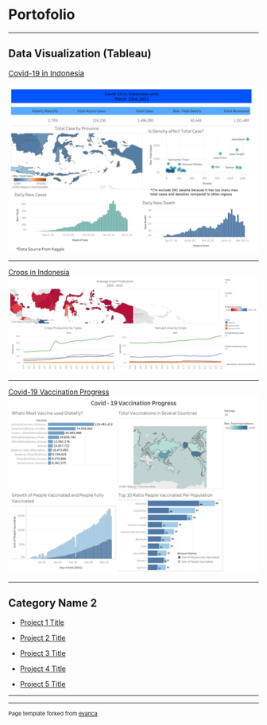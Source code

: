 # Portofolio

---

## Data Visualization (Tableau)


<p style="font-size:15px"><a href="https://public.tableau.com/app/profile/muhamad.agus.kurniawan/viz/Book1_16160296143110/Dashboard1">Covid-19 in Indonesia</a></p>
<img src="images/indonesian_covid.png?raw=true"/>

---
[Crops in Indonesia](https://public.tableau.com/app/profile/muhamad.agus.kurniawan/viz/CropsOverview/Dashboard1)
<img src="images/Indonesia_crops.png?raw=true"/>

---
[Covid-19 Vaccination Progress](https://public.tableau.com/app/profile/muhamad.agus.kurniawan/viz/Book1_16160296143110/Dashboard1)
<img src="images/covid_vaccination progress.png?raw=true"/>

---

## Category Name 2

- [Project 1 Title](http://example.com/)
  
  <p style="font-size:13px">
- [Project 2 Title](http://example.com/)
- [Project 3 Title](http://example.com/)
- [Project 4 Title](http://example.com/)
- [Project 5 Title](http://example.com/)

---




---
<p style="font-size:11px">Page template forked from <a href="https://github.com/evanca/quick-portfolio">evanca</a></p>
<!-- Remove above link if you don't want to attibute -->
